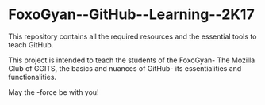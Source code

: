 # FoxoGyan--GitHub--Learning--2K17
This repository contains all the required resources and the essential tools to teach GitHub.

This project is intended to teach the students of the FoxoGyan- The Mozilla Club of GGITS, the basics and nuances of GitHub- its essentialities and functionalities.

May the -force be with you!

